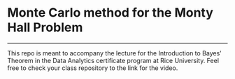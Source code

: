 # Monte Carlo method for the Monty Hall Problem
-----
This repo is meant to accompany the lecture for the Introduction to Bayes' Theorem in the Data Analytics certificate program at Rice University. Feel free to check your class repository to the link for the video. 
